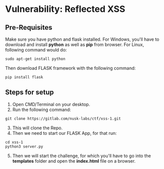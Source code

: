 # Vulnerability: Reflected XSS

## Pre-Requisites
Make sure you have python and flask installed.
For Windows, you'll have to download and install **python** as well as **pip** from browser. For Linux, following command would do:
```
sudo apt-get install python
```
Then download FLASK framework with the following command:
```
pip install flask
```

## Steps for setup

1. Open CMD/Terminal on your desktop.
2. Run the following command: 
```
git clone https://gitlab.com/nusk-labs/ctf/xss-1.git
```
3. This will clone the Repo.
4. Then we need to start our FLASK App, for that run:
```
cd xss-1
python3 server.py
```
5. Then we will start the challenge, for which you'll have to go into the **templates** folder and open the **index.html** file on a browser.
